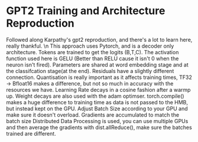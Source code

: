 <h1>GPT2 Training and Architecture Reproduction</h1>

Followed along Karpathy's gpt2 reproduction, and there's a lot to learn here, really thankful. \n 
This approach uses Pytorch, and is a decoder only architecture. Tokens are trained to get the logits (B,T,C). 
The activation function used here is GELU (Better than RELU cause it isn't 0 when the neuron isn't fired).
Parameters are shared at word embedding stage and at the classifcation stage(at the end).
Residuals have a slightly different connection.
Quantisation is really important as it affects training times, TF32 -> Bfloat16 makes a difference, but not so much in accuracy with the resources we have. 
Learning Rate decays in a cosine fashion after a warmp up. Weight decays are also used with the adam optimser. 
torch.compile() makes a huge difference to training time as data is not passed to the HMB, but instead kept on the GPU.
Adjust Batch Size according to your GPU and make sure it doesn't overload. 
Gradients are accumulated to match the batch size
Distributed Data Processing is used, you can use multiple GPUs and then average the gradients with dist.allReduce(), make sure the batches trained are different.
